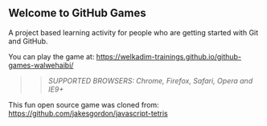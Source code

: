 ## Welcome to GitHub Games

A project based learning activity for people who are getting started with Git and GitHub.

You can play the game at: https://welkadim-trainings.github.io/github-games-walwehaibi/

>> _*SUPPORTED BROWSERS*: Chrome, Firefox, Safari, Opera and IE9+_

This fun open source game was cloned from: https://github.com/jakesgordon/javascript-tetris
